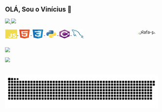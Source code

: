 ## OLÁ, Sou o Vinícius 🖖

<div align = "left">
  <a href="https://github.com/ViniciusMoreiraDSantos">
  <img height = "150em" src = "https://github-readme-stats.vercel.app/api?username=ViniciusMoreiraDsantos&show_icons=true&theme=dark&include_all_commits=true&count_private=true"  />
  <img height = "150em" src = "https://github-readme-stats.vercel.app/api/top-langs/?username=ViniciusMoreiraDsantos&layout=compact&langs_count=7&theme=dark" />
</div>
 
  <div style = "display: inline_block"> <br>
  <img align = "center" alt = "Rafa-Js" height = "30" width = "40" src = "https://raw.githubusercontent.com/devicons/devicon/master/icons/javascript/javascript-plain.svg ">

  <img align = "center" alt = "Rafa-HTML" height = "30" width = "40" src = "https://raw.githubusercontent.com/devicons/devicon/master/icons/html5/html5-original.svg ">
  <img align = "center" alt = "Rafa-CSS" height = "30" width = "40" src = "https://raw.githubusercontent.com/devicons/devicon/master/icons/css3/css3-original.svg ">
  <img align = "center" alt = "Rafa-Python" height = "30" width = "40" src = "https://raw.githubusercontent.com/devicons/devicon/master/icons/python/python-original.svg ">
  <img align = "center" alt = "Rafa-Csharp" height = "30" width = "40" src = "https://raw.githubusercontent.com/devicons/devicon/master/icons/csharp/csharp-original.svg ">
  <img align="center" alt="Wesley-mysql" height="30" width="40" src="https://github.com/devicons/devicon/blob/master/icons/mysql/mysql-original.svg">
    <img align="right" alt="Rafa-pic" height="150" style="border-radius:50px;" src="https://goadmedia.com.br/wp-content/uploads/2017/12/Gif-capa.gif">
</div>
  
  ##
 
<div> 

  <a href="https://www.instagram.com/vinimoreira03" target="_blank"> <img src = "https://img.shields.io/badge/Instagram-E4405F?style=for-the-badge&logo=instagram&logoColor=white" target =" _ blank "> </a>

  <a href = "moreiravinicius632@gmail.com"> <img src = "https://img.shields.io/badge/-Gmail-%23333?style=for-the-badge&logo=gmail&logoColor=white" target = "_ blank"> </a>
  ![Snake animation](https://github.com/ViniciusMoreiraDsantos/ViniciusMoreiraDsantos/blob/output/github-contribution-grid-snake.svg)
 
</div>

